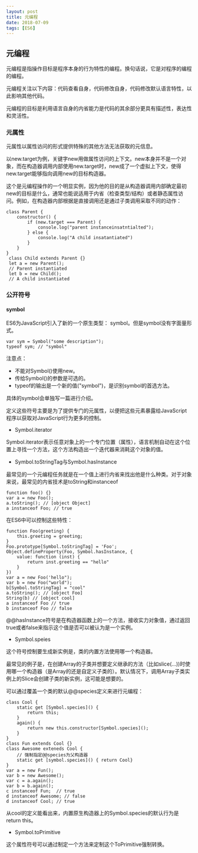```yaml
---
layout: post
title: 元编程
date: 2018-07-09
tags: [ES6]
---
```


## 元编程

元编程是指操作目标是程序本身的行为特性的编程。换句话说，它是对程序的编程的编程。

元编程关注以下内容：代码查看自身，代码修改自身，代码修改默认语言特性，以此影响其他代码。

元编程的目标是利用语言自身的内省能力是代码的其余部分更具有描述性，表达性和灵活性。

### 元属性

<!-- 每次我望真你，你那眼光中也都带泪，每次我望真你，每次我望真你，您眼中的有我 -->

元属性以属性访问的形式提供特殊的其他方法无法获取的元信息。

以new.target为例，关键字new用做属性访问的上下文。new本身并不是一个对象，而在构造器调用内部使用new.target时，new成了一个虚拟上下文，使得new.target能够指向调用new的目标构造器。

这个是元编程操作的一个明显实例，因为他的目的是从构造器调用内部确定最初new的目标是什么，通常也能说适用于内省（检查类型/结构）或者静态属性访问。例如，在构造器内部根据是直接调用还是通过子类调用采取不同的动作：

    class Parent {
        constructor() {
            if (new.target === Parent) {
                console.log("parent instanceinsatntialted");
            } else {
                console.log("A child insatantiated")
            }
        }
    }
     class Child extends Parent {}
     let a = new Parent();
     // Parent instantiated
     let b = new Child();
     // A child instantiated

### 公开符号

#### symbol 

ES6为JavaScript引入了新的一个原生类型： symbol。但是symbol没有字面量形式。

    var sym = Symbol("some description");
    typeof sym; // "symbol"

注意点：

- 不能对Symbol()使用new。
- 传给Symbol()的参数是可选的。
- typeof的输出是一个新的值("symbol")，是识别symbol的首选方法。

具体的symbol会单独写一篇进行介绍。

定义这些符号主要是为了提供专门的元属性，以便把这些元素暴露给JavaScript程序以获取对JavaScript行为更多的控制。

- Symbol.iterator

Symbol.iterator表示任意对象上的一个专门位置（属性），语言机制自动在这个位置上寻找一个方法，这个方法构造出一个迭代器来消耗这个对象的值。

- Symbol.toStringTag与Symbol.hasInstance

最常见的一个元编程任务就是在一个值上进行内省来找出他是什么种类。对于对象来说，最常见的内省技术是toString和instanceof

    function foo() {}
    var a = new Foo(); 
    a.toString(); // [object Object]
    a instanceof Foo; // true

在ES6中可以控制这些特性：

    function Foo(greeting) {
        this.greeting = greeting;
    }
    Foo.prototype[Symbol.toStringTag] = 'Foo';
    Object.defineProperty(Foo, Symbol.hasInstance, {
        value: function (inst) {
            return inst.greeting == "hello"
        }
    })
    var a = new Foo('hello");
    var b = new Foo("world");
    b[Symbol.toStringTag] = "cool"
    a.toString(); // [object Foo]
    String(b) // [object cool]
    a instanceof Foo // true
    b instanceof Foo // false

@@hasInstance符号是在构造器函数上的一个方法，接收实力对象值，通过返回true或者false来指示这个值是否可以被认为是一个实例。

- Symbol.speies

这个符号控制要生成新实例是，类的内置方法使用哪一个构造器。

最常见的例子是，在创建Array的子类并想要定义继承的方法（比如slice(...))时使用哪一个构造器（是Array的还是自定义子类的）。默认情况下，调用Array子类实例上的Slice会创建子类的新实例，这可能是想要的。

可以通过覆盖一个类的默认@@species定义来进行元编程：

    class Cool {
        static get [Symbol.species]() {
            return this;
        }
        again() {
            return new this.constructor[Symbol.species]();
        }
    }
    class Fun extends Cool {}
    class Awesome exteneds Cool {
        // 强制指定@@species为父构造器
        static get [symbol.species]() { return Cool}
    }
    var a = new Fun();
    var b = new Awesome();
    var c = a.again();
    var b = b.again();
    c instanceof Fun;  // true
    d instanceof Awesome; // false
    d instanceof Cool; // true

从cool的定义能看出来，内置原生构造器上的Symbol.species的默认行为是return this。

- Symbol.toPrimitive

这个属性符号可以通过制定一个方法来定制这个ToPrimitive强制转换。


